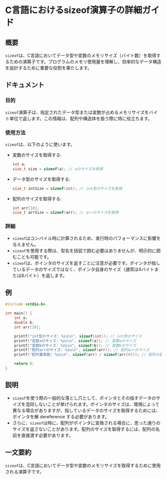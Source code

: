 <!--
Meta Description: # C言語におけるsizeof演算子の詳細ガイド ## 概要 `sizeof`は、C言語においてデータ型や変数のメモリサイズ（バイト数）を取得するための演算子です。プログラムのメモリ使用量を理解し、効率的なデータ構造を設計するために重要な役割を果たします。 ## ドキュメント ### 目的 `siz...
Meta Keywords: sizeof, int, arr, printf, size_t
-->

# C言語におけるsizeof演算子の詳細ガイド

## 概要
`sizeof`は、C言語においてデータ型や変数のメモリサイズ（バイト数）を取得するための演算子です。プログラムのメモリ使用量を理解し、効率的なデータ構造を設計するために重要な役割を果たします。

## ドキュメント
### 目的
`sizeof`演算子は、指定されたデータ型または変数が占めるメモリサイズをバイト単位で返します。この情報は、配列や構造体を扱う際に特に役立ちます。

### 使用方法
`sizeof`は、以下のように使います。

- 変数のサイズを取得する: 
  ```c
  int a;
  size_t size = sizeof(a); // aのサイズを取得
  ```

- データ型のサイズを取得する:
  ```c
  size_t intSize = sizeof(int); // int型のサイズを取得
  ```

- 配列のサイズを取得する:
  ```c
  int arr[10];
  size_t arrSize = sizeof(arr); // arrのサイズを取得
  ```

### 詳細
- `sizeof`はコンパイル時に計算されるため、実行時のパフォーマンスに影響を与えません。
- `sizeof`を使用する際は、型名を括弧で囲む必要はありませんが、明示的に囲むことも可能です。
- `sizeof`は、ポインタのサイズを返すことに注意が必要です。ポインタが指しているデータのサイズではなく、ポインタ自身のサイズ（通常は4バイトまたは8バイト）を返します。

## 例
```c
#include <stdio.h>

int main() {
    int a;
    double b;
    int arr[10];

    printf("int型のサイズ: %zu\n", sizeof(int)); // int型のサイズ
    printf("変数aのサイズ: %zu\n", sizeof(a)); // 変数aのサイズ
    printf("変数bのサイズ: %zu\n", sizeof(b)); // 変数bのサイズ
    printf("配列arrのサイズ: %zu\n", sizeof(arr)); // 配列arrのサイズ
    printf("配列要素数: %zu\n", sizeof(arr) / sizeof(arr[0])); // 配列の要素数

    return 0;
}
```

## 説明
- `sizeof`を使う際の一般的な落とし穴として、ポインタとその指すデータのサイズを混同しないことが挙げられます。ポインタのサイズは、環境によって異なる場合がありますが、指しているデータのサイズを取得するためには、ポインタを解 dereference する必要があります。
- さらに、`sizeof`は時に、配列がポインタに変換される場合に、思った通りのサイズを返さないことがあります。配列のサイズを取得するには、配列の名前を直接渡す必要があります。

## 一文要約
`sizeof`は、C言語においてデータ型や変数のメモリサイズを取得するために使用される演算子です。